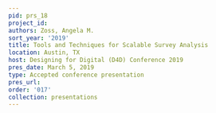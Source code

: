 ```yaml
---
pid: prs_18
project_id: 
authors: Zoss, Angela M.
sort_year: '2019'
title: Tools and Techniques for Scalable Survey Analysis
location: Austin, TX
host: Designing for Digital (D4D) Conference 2019
pres_date: March 5, 2019
type: Accepted conference presentation
pres_url: 
order: '017'
collection: presentations
---
```

